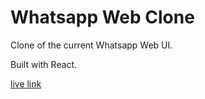 # Whatsapp Web Clone

Clone of the current Whatsapp Web UI.

Built with React.

[live link](https://whatsapp-clone-web.netlify.app/)

